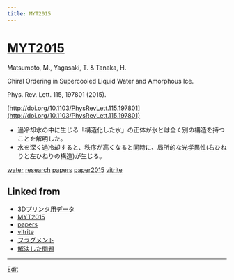 ```yaml
---
title: MYT2015
---
```

# [MYT2015](/MYT2015)

Matsumoto, M., Yagasaki, T. & Tanaka, H.

Chiral Ordering in Supercooled Liquid Water and Amorphous Ice.

Phys. Rev. Lett. 115, 197801 (2015).

[http://doi.org/10.1103/PhysRevLett.115.197801](http://doi.org/10.1103/PhysRevLett.115.197801)


* 過冷却水の中に生じる「構造化した水」の正体が氷とは全く別の構造を持つことを解明した。
* 水を深く過冷却すると、秩序が高くなると同時に、局所的な光学異性(右ひねりと左ひねりの構造)が生じる。

[](http://youtu.be/INqkQaPLrR0)



[water](/water) [research](/research) [papers](/papers) [paper2015](/paper2015) [vitrite](/vitrite)





## Linked from

* [3Dプリンタ用データ](/3Dプリンタ用データ)
* [MYT2015](/MYT2015)
* [papers](/papers)
* [vitrite](/vitrite)
* [フラグメント](/フラグメント)
* [解決した問題](/解決した問題)


----

[Edit](https://github.com/vitroid/vitroid.github.io/edit/master/MD/MYT2015.md)

